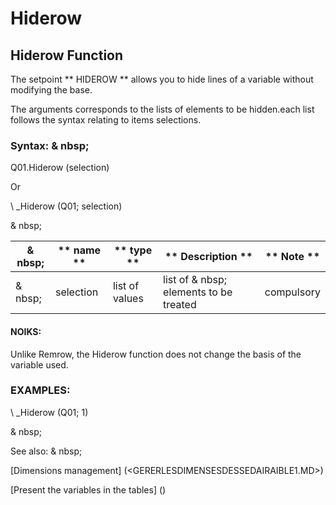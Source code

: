 # Hiderow

## Hiderow Function

The setpoint ** HIDEROW ** allows you to hide lines of a variable without modifying the base.

The arguments corresponds to the lists of elements to be hidden.each list follows the syntax relating to items selections.

### Syntax: & nbsp;

Q01.Hiderow (selection)

Or

\ _Hiderow (Q01; selection)

& nbsp;

| & nbsp; | ** name ** | ** type ** | ** Description ** | ** Note ** |
| --- | --- | --- | --- | --- |
| & nbsp; | selection | list of values ​​| list of & nbsp; elements to be treated | compulsory |

#### NOIKS:

Unlike Remrow, the Hiderow function does not change the basis of the variable used.

### EXAMPLES:

\ _Hiderow (Q01; 1)

& nbsp;

See also: & nbsp;

[Dimensions management] (<GERERLESDIMENSESDESSEDAIRAIBLE1.MD>)

[Present the variables in the tables] (<PertERDERLESVARIABLE WHILESTAB1.MD>)